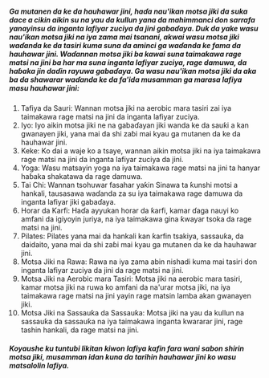 ##### Ga mutanen da ke da hauhawar jini, haɗa nau'ikan motsa jiki da suka dace a cikin aikin su na yau da kullun yana da mahimmanci don sarrafa yanayinsu da inganta lafiyar zuciya da jini gabaɗaya. Duk da yake wasu nau'ikan motsa jiki na iya zama mai tsanani, akwai wasu motsa jiki waɗanda ke da tasiri kuma suna da aminci ga waɗanda ke fama da hauhawar jini. Waɗannan motsa jiki ba kawai suna taimakawa rage matsi na jini ba har ma suna inganta lafiyar zuciya, rage damuwa, da haɓaka jin daɗin rayuwa gabaɗaya. Ga wasu nau'ikan motsa jiki da aka ba da shawarar waɗanda ke da fa'ida musamman ga marasa lafiya masu hauhawar jini:

1. Tafiya da Sauri: Wannan motsa jiki na aerobic mara tasiri zai iya taimakawa rage matsi na jini da inganta lafiyar zuciya.
2. Iyo: Iyo aikin motsa jiki ne na gabaɗayan jiki wanda ke da sauƙi a kan gwanayen jiki, yana mai da shi zaɓi mai kyau ga mutanen da ke da hauhawar jini.
3. Keke: Ko dai a waje ko a tsaye, wannan aikin motsa jiki na iya taimakawa rage matsi na jini da inganta lafiyar zuciya da jini.
4. Yoga: Wasu matsayin yoga na iya taimakawa rage matsi na jini ta hanyar haɓaka shakatawa da rage damuwa.
5. Tai Chi: Wannan tsohuwar fasahar yaƙin Sinawa ta ƙunshi motsi a hankali, tausasawa waɗanda za su iya taimakawa rage damuwa da inganta lafiyar jiki gabaɗaya.
6. Horar da Ƙarfi: Haɗa ayyukan horar da ƙarfi, kamar ɗaga nauyi ko amfani da igiyoyin juriya, na iya taimakawa gina ƙwayar tsoka da rage matsi na jini.
7. Pilates: Pilates yana mai da hankali kan ƙarfin tsakiya, sassauƙa, da daidaito, yana mai da shi zaɓi mai kyau ga mutanen da ke da hauhawar jini.
8. Motsa Jiki na Rawa: Rawa na iya zama abin nishadi kuma mai tasiri don inganta lafiyar zuciya da jini da rage matsi na jini.
9. Motsa Jiki na Aerobic mara Tasiri: Motsa jiki na aerobic mara tasiri, kamar motsa jiki na ruwa ko amfani da na'urar motsa jiki, na iya taimakawa rage matsi na jini yayin rage matsin lamba akan gwanayen jiki.
10. Motsa Jiki na Sassauƙa da Sassauƙa: Motsa jiki na yau da kullun na sassauƙa da sassauƙa na iya taimakawa inganta kwararar jini, rage tashin hankali, da rage matsi na jini.

##### Koyaushe ku tuntubi likitan kiwon lafiya kafin fara wani sabon shirin motsa jiki, musamman idan kuna da tarihin hauhawar jini ko wasu matsalolin lafiya.